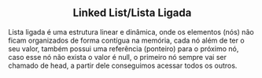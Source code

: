 <h2 align="center">Linked List/Lista Ligada</h2>

Lista ligada é uma estrutura linear e dinâmica, onde os elementos (nós) não ficam organizados de forma contígua na memória, cada nó além de ter o seu valor, também possui uma referência (ponteiro) para o próximo nó, caso esse nó não exista o valor é null, o primeiro nó sempre vai ser chamado de head, a partir dele conseguimos acessar todos os outros.
